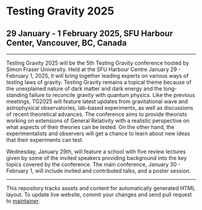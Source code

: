 Testing Gravity 2025
====================

29 January - 1 February 2025, SFU Harbour Center, Vancouver, BC, Canada
-----------------------------------------------------------------------

---

Testing Gravity 2025 will be the 5th Testing Gravity conference hosted by Simon Fraser University. Held at the SFU Harbour Centre January 29 - February 1, 2025, it will bring together leading experts on various ways of testing laws of gravity. Testing Gravity remains a topical theme because of the unexplained nature of dark matter and dark energy and the long-standing failure to reconcile gravity with quantum physics. Like the previous meetings, TG2025 will feature latest updates from gravitational wave and astrophysical observatories, lab-based experiments, as well as discussions of recent theoretical advances. The conference aims to provide theorists working on extensions of General Relativity with a realistic perspective on what aspects of their theories can be
tested. On the other hand, the experimentalists and observers will get a chance to learn about new ideas that their experiments can test.

Wednesday, January 29th, will feature a school with five review lectures given by some of the invited speakers providing background
into the key topics covered by the conference. The main conference, January 30 - February 1, will include invited and contributed talks, and a poster session.

---

This repository tracks assets and content for automatically generated
HTML layout. To update live website, commit your changes and send pull
request to [maintainer](https://github.com/andrei-v-frolov).
